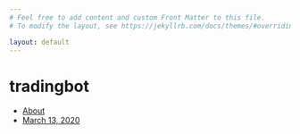 ```yaml
---
# Feel free to add content and custom Front Matter to this file.
# To modify the layout, see https://jekyllrb.com/docs/themes/#overriding-theme-defaults

layout: default
---
```


# tradingbot

- [About](about)
- [March 13, 2020](d0)